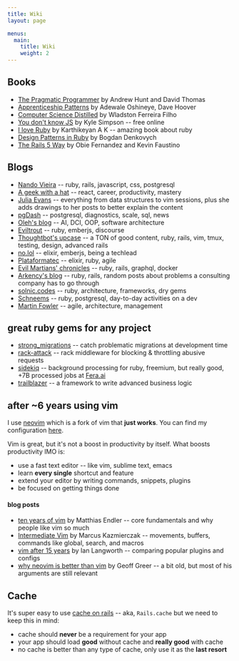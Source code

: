 ```yaml
---
title: Wiki
layout: page

menus:
  main:
    title: Wiki
    weight: 2
---
```



## Books

* [The Pragmatic Programmer](https://pragprog.com/book/tpp/the-pragmatic-programmer) by Andrew Hunt and David Thomas
* [Apprenticeship Patterns](https://www.goodreads.com/book/show/5608045-apprenticeship-patterns) by Adewale Oshineye, Dave Hoover
* [Computer Science Distilled](https://code.energy/computer-science-distilled/) by Wladston Ferreira Filho
* [You don't know JS](https://github.com/getify/You-Dont-Know-JS) by Kyle Simpson -- free online
* [I love Ruby](https://i-love-ruby.gitlab.io/) by Karthikeyan A K -- amazing book about ruby
* [Design Patterns in Ruby](https://bogdanvlviv.com/posts/ruby/patterns/design-patterns-in-ruby.html) by Bogdan Denkovych
* [The Rails 5 Way](https://leanpub.com/tr5w) by Obie Fernandez and Kevin Faustino


## Blogs

* [Nando Vieira](https://nandovieira.com/) -- ruby, rails, javascript, css, postgresql
* [A geek with a hat](https://swizec.com/blog/) -- react, career, productivity, mastery
* [Julia Evans](https://jvns.ca/) -- everything from data structures to vim sessions, plus she adds drawings to her posts to better explain the content
* [pgDash](https://pgdash.io/blog/index.html) -- postgresql, diagnostics, scale, sql, news
* [Oleh's blog](https://www.ludyna.com/oleh/posts) -- AI, DCI, OOP, software architecture
* [Eviltrout](https://eviltrout.com/) -- ruby, emberjs, discourse
* [Thoughtbot's upcase](https://thoughtbot.com/upcase/practice) -- a TON of good content, ruby, rails, vim, tmux, testing, design, advanced rails
* [no.lol](https://www.no.lol/) -- elixir, emberjs, being a techlead
* [Plataformatec](http://blog.plataformatec.com.br/category/english/) -- elixir, ruby, agile
* [Evil Martians' chronicles](https://evilmartians.com/chronicles) -- ruby, rails, graphql, docker
* [Arkency's blog](https://blog.arkency.com) -- ruby, rails, random posts about problems a consulting company has to go through
* [solnic.codes](https://solnic.codes/) -- ruby, architecture, frameworks, dry gems
* [Schneems](https://www.schneems.com/) -- ruby, postgresql, day-to-day activities on a dev
* [Martin Fowler](https://martinfowler.com/) -- agile, architecture, management

## great ruby gems for any project

* [strong\_migrations](https://github.com/ankane/strong_migrations) -- catch problematic migrations at development time
* [rack-attack](https://github.com/kickstarter/rack-attack) -- rack middleware for blocking & throttling abusive requests
* [sidekiq](https://github.com/mperham/sidekiq) -- background processing for ruby, freemium, but really good, +7B processed jobs at [Fera.ai](https://www.fera.ai/)
* [trailblazer](http://trailblazer.to/) -- a framework to write advanced business logic


## after ~6 years using vim

I use [neovim](https://neovim.io/) which is a fork of vim that **just works**. You can find my configuration [here](https://github.com/lucasprag/vimlociraptor).

Vim is great, but it's not a boost in productivity by itself. What boosts productivity IMO is:

* use a fast text editor -- like vim, sublime text, emacs
* learn **every single** shortcut and feature
* extend your editor by writing commands, snippets, plugins
* be focused on getting things done

#### blog posts

* [ten years of vim](https://endler.dev/2018/ten-years-of-vim/) by Matthias Endler -- core fundamentals and why people like vim so much
* [Intermediate Vim](https://mkaz.blog/code/intermediate-vim/) by Marcus Kazmierczak -- movements, buffers, commands like global, search, and macros
* [vim after 15 years](https://statico.github.io/vim3.html) by Ian Langworth -- comparing popular plugins and configs
* [why neovim is better than vim](https://geoff.greer.fm/2015/01/15/why-neovim-is-better-than-vim/) by Geoff Greer -- a bit old, but most of his arguments are still relevant

## Cache

It's super easy to use [cache on rails](https://guides.rubyonrails.org/caching_with_rails.html) -- aka, `Rails.cache` but we need to keep this in mind:

* cache should **never** be a requirement for your app
* your app should load **good** without cache and **really good** with cache
* no cache is better than any type of cache, only use it as the **last resort**

